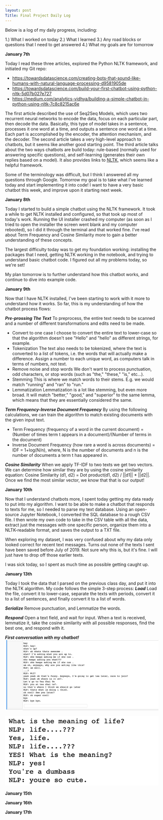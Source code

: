 ```yaml
---
layout: post
Title: Final Project Daily Log
---
```


Below is a log of my daily progress, including:

1.) What I worked on today
2.) What I learned
3.) Any road blocks or questions that I need to get answered
4.) What my goals are for tomorrow

**January 7th**

Today I read these three articles, explored the Python NLTK framework, and initiated my Git repo:
- <https://towardsdatascience.com/creating-bots-that-sound-like-humans-with-natural-language-processing-d9581905de>
- <https://towardsdatascience.com/build-your-first-chatbot-using-python-nltk-5d07b027e727>
- <https://medium.com/analytics-vidhya/building-a-simple-chatbot-in-python-using-nltk-7c8c8215ac6e>

The first article described the use of Seq2Seq Models, which uses two recurrent neural networks to encode the data, focus on each particular part, then decode the data. Basically, this type of model takes in a sentence, processes it one word at a time, and outputs a sentence one word at a time. Each part is accomplished by the encoder, the attention mechanism, and the decoder.
The second article takes a very high-level approach to chatbots, but it seems like another good starting point.
The third article talks about the two ways chatbots are build today: rule-based (normally used for answering specific questions), and self-learning (generates their own replies based on a model). It also provides links to [NLTK](https://www.nltk.org/), which seems like a helpful framework.

Some of the terminology was difficult, but I think I answered all my questions through Google. Tomorrow my goal is to take what I've learned today and start implementing it into code! I want to have a very basic chatbot this week, and improve upon it starting next week.

**January 8th**

Today I started to build a simple chatbot using the NLTK framework. It took a while to get NLTK installed and configured, so that took up most of today's work. Running the UI installer crashed my computer (as soon as I tried to open the installer the screen went blank and my computer rebooted), so I did it through the terminal and that worked fine. I've read about Term Frequency and Cosine Similarity more to gain a better understanding of these concepts.

The largest difficulty today was to get my foundation working: installing the packages that I need, getting NLTK working in the notebook, and trying to understand basic chatbot code. I figured out all my problems today, so we're set!

My plan tomorrow is to further understand how this chatbot works, and continue to dive into example code.

**January 9th**

Now that I have NLTK installed, I've been starting to work with it more to understand how it works. So far, this is my understanding of how the chatbot process flows:

***Pre-prossing The Text***
To preprocess, the entire text needs to be scanned and a number of different transformations and edits need to be made.
- Convert to one case
I choose to convert the entire text to lower-case so that the algorithm doesn't see "Hello" and "hello" as different strings, for example.
- Tokenization
The text also needs to be tokenized, where the text is converted to a list of tokens, i.e. the words that will actually make a difference. Assign a number to each unique word, as computers talk in terms of numbers, not text.
- Remove noise and stop words
We don't want to process punctuation, odd characters, or stop words (such as "the," "these," "is," etc...).
- Stemming
This is where we match words to their stems. E.g. we would match "running" and "ran" to "run."
- Lemmatization
Lemmatization is a lot like stemming, but even more broad. It will match "better," "good," and "superior" to the same lemma, which means that they are essentially considered the same.

***Term Frequency-Inverse Document Frequency***
By using the following calculations, we can train the algorithm to match existing documents with the given input text.
- Term Frequency (frequency of a word in the current document) = (Number of times term t appears in a document)/(Number of terms in the document)
- Inverse Document Frequency (how rare a word is across documents) = IDF = 1+log(N/n), where, N is the number of documents and n is the number of documents a term t has appeared in.

***Cosine Similarity***
When we apply TF-IDF to two texts we get two vectors. We can determine how similar they are by using the cosine similarity equation: Cosine Similarity (d1, d2) =  Dot product(d1, d2) / ||d1|| * ||d2||. Once we find the most similar vector, we know that that is our output!

**January 10th**

Now that I understand chatbots more, I spent today getting my data ready to put into my algorithm. I want to be able to make a chatbot that responds to texts for me, so I needed to parse my text database. Using an open-source Jupyter Notebook, I converted the SQL database to a rough CSV file. I then wrote my own code to take in the CSV table with all the data, extract just the messages with one specific person, organize them into a NLTK-readable format, and saves the output to a TXT file.

When exploring my dataset, I was very confused about why my data only looked correct for recent text messages. Turns out none of the texts I sent have been saved before July of 2019. Not sure why this is, but it's fine. I will just have to drop off those earlier texts.

I was sick today, so I spent as much time as possible getting caught up.

**January 13th**

Today I took the data that I parsed on the previous class day, and put it into the NLTK algorithm. My code follows the simple 3-step process:
***Load***
Load the file, convert it to lower-case, separate the texts with periods, convert it to a list of sentences, and finally convert it to a list of words.

***Serialize***
Remove punctuation, and Lemmatize the words.

***Respond***
Open a text field, and wait for input. When a text is received, lemmatize it, take the cosine similarity with all possible responses, find the best one, and respond with it.

***First conversation with my chatbot!***
![Oops! This didn't load.](/images/chat-1.png)

![Oops! This didn't load.](/images/meaning-of-life.png)

**January 15th**

**January 16th**

**January 17th**
